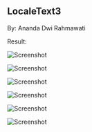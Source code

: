 ## LocaleText3
By: Ananda Dwi Rahmawati


Result:

![Screenshot](img/img1.jpg)
 
![Screenshot](img/img2.jpg)

![Screenshot](img/img3.jpg)

![Screenshot](img/img4.jpg)

![Screenshot](img/img5.jpg)

![Screenshot](img/img6.jpg)

